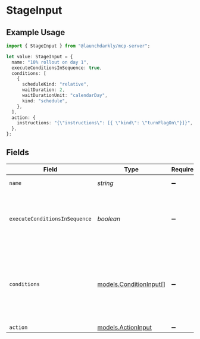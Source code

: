 # StageInput

## Example Usage

```typescript
import { StageInput } from "@launchdarkly/mcp-server";

let value: StageInput = {
  name: "10% rollout on day 1",
  executeConditionsInSequence: true,
  conditions: [
    {
      scheduleKind: "relative",
      waitDuration: 2,
      waitDurationUnit: "calendarDay",
      kind: "schedule",
    },
  ],
  action: {
    instructions: "{\"instructions\": [{ \"kind\": \"turnFlagOn\"}]}",
  },
};
```

## Fields

| Field                                                                                                        | Type                                                                                                         | Required                                                                                                     | Description                                                                                                  | Example                                                                                                      |
| ------------------------------------------------------------------------------------------------------------ | ------------------------------------------------------------------------------------------------------------ | ------------------------------------------------------------------------------------------------------------ | ------------------------------------------------------------------------------------------------------------ | ------------------------------------------------------------------------------------------------------------ |
| `name`                                                                                                       | *string*                                                                                                     | :heavy_minus_sign:                                                                                           | The stage name                                                                                               | 10% rollout on day 1                                                                                         |
| `executeConditionsInSequence`                                                                                | *boolean*                                                                                                    | :heavy_minus_sign:                                                                                           | Whether to execute the conditions in sequence for the given stage                                            | true                                                                                                         |
| `conditions`                                                                                                 | [models.ConditionInput](../models/conditioninput.md)[]                                                       | :heavy_minus_sign:                                                                                           | An array of conditions for the stage                                                                         | [<br/>{<br/>"kind": "schedule",<br/>"scheduleKind": "relative",<br/>"waitDuration": 2,<br/>"waitDurationUnit": "calendarDay"<br/>}<br/>] |
| `action`                                                                                                     | [models.ActionInput](../models/actioninput.md)                                                               | :heavy_minus_sign:                                                                                           | N/A                                                                                                          |                                                                                                              |